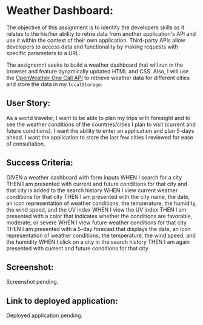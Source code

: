 # Weather Dashboard:
The objective of this assignment is to identify the developers skills as it relates to the his/her ability to retrie data from another application's API and use it within the context of their own application. Third-party APIs allow developers to access data and functionality by making requests with specific parameters to a URL. 

The assignemnt seeks to build a weather dashboard that will run in the browser and feature dynamically updated HTML and CSS. Also, I will use the [OpenWeather One Call API](https://openweathermap.org/api/one-call-api) to retrieve weather data for different cities and store the data in my `localStorage`.

## User Story:
As a world traveler, I want to be able to plan my trips with foresight and to see the weather conditions of the countries/cities I plan to visit (current and future conditions). I want the ability to enter an application and plan 5-days ahead. I want the application to store the last few cities I reviewed for ease of consultation. 

## Success Criteria:
GIVEN a weather dashboard with form inputs
WHEN I search for a city
THEN I am presented with current and future conditions for that city and that city is added to the search history
WHEN I view current weather conditions for that city
THEN I am presented with the city name, the date, an icon representation of weather conditions, the temperature, the humidity, the wind speed, and the UV index
WHEN I view the UV index
THEN I am presented with a color that indicates whether the conditions are favorable, moderate, or severe
WHEN I view future weather conditions for that city
THEN I am presented with a 5-day forecast that displays the date, an icon representation of weather conditions, the temperature, the wind speed, and the humidity
WHEN I click on a city in the search history
THEN I am again presented with current and future conditions for that city

## Screenshot:
Screenshot pending.

## Link to deployed application:
Deployed application pending.



